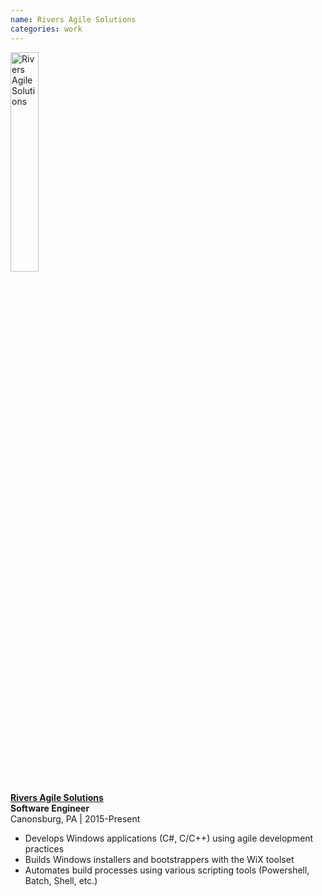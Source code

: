 ```yaml
---
name: Rivers Agile Solutions
categories: work
---
```


<img src="{{ site.url }}/assets/images/rivers_agile_logo.png" alt="Rivers Agile Solutions" class="img-rounded" style="width:30%;height:30%">

[**Rivers Agile Solutions**](http://riversagile.com/)<br />
**Software Engineer** <br />
Canonsburg, PA | 2015-Present<br />

* Develops Windows applications (C#, C/C++) using agile development practices
* Builds Windows installers and bootstrappers with the WiX toolset
* Automates build processes using various scripting tools (Powershell, Batch, Shell, etc.)
